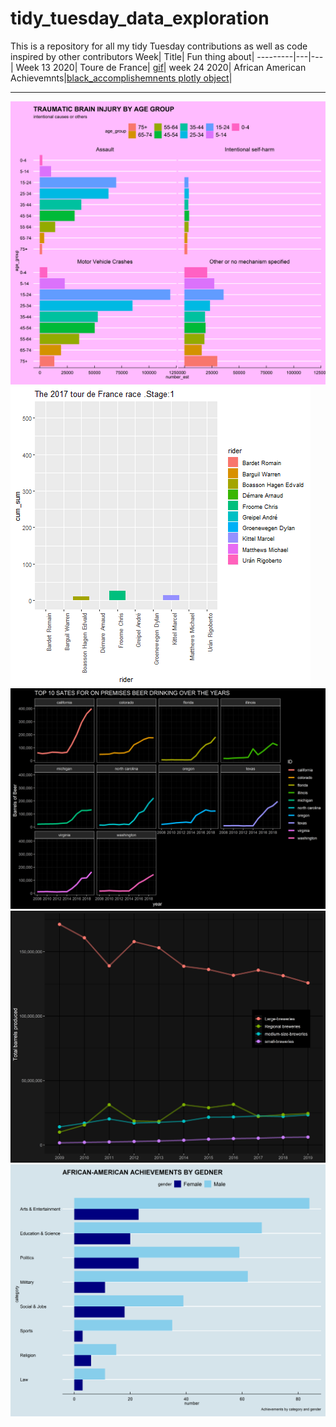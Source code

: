# tidy_tuesday_data_exploration
This is a repository for all my tidy Tuesday contributions as well as code inspired by other contributors
Week| Title| Fun thing about|
---------|---|---|
Week 13 2020| Toure de France| [gif](https://github.com/okothchristopher/tidy_tuesday_data_exploration/blob/master/2020_week_13_Toure%20de%20France/tourdefrance%20in%202017.gif)|
week 24 2020| African American Achievemnts|[black_accomplishemnents plotly object](https://github.com/okothchristopher/tidy_tuesday_data_exploration/blob/master/2020_week_24_African_American_Achievements/black_accomplishments.html)|


---
<div class="row"> 
  <div class="column">
  	<a href="2020-week13"><img src="https://github.com/okothchristopher/tidy_tuesday_data_exploration/blob/master/2020_week_13_TBI/traumatic_brain_injury_by_age_intentional_causes_and_others.png"></a>
	<a href="2020-week15"><img src="https://github.com/okothchristopher/tidy_tuesday_data_exploration/blob/master/2020_week_13_Toure%20de%20France/tourdefrance%20in%202017.gif"></a>
  	<a href="2020-week14"><img src="https://github.com/okothchristopher/tidy_tuesday_data_exploration/blob/master/2020_week_14_beer_production/top_ten_on_premises.png"></a>
  	<a href="2020-week14-2"><img src="https://github.com/okothchristopher/tidy_tuesday_data_exploration/blob/master/2020_week_14_beer_production/trend_of_breweries.png"></a>
  	<a href="2020-week24"><img src="https://github.com/okothchristopher/tidy_tuesday_data_exploration/blob/master/2020_week_24_African_American_Achievements/achievemnts%20by%20gender.png"></a>
  </div>
</div>



